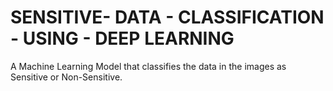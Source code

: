 # SENSITIVE- DATA - CLASSIFICATION - USING - DEEP LEARNING

A Machine Learning Model that classifies the data in the images as Sensitive or Non-Sensitive.
